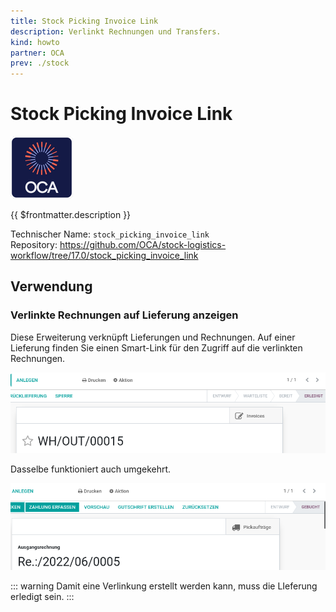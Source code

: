 ```yaml
---
title: Stock Picking Invoice Link
description: Verlinkt Rechnungen und Transfers.
kind: howto
partner: OCA
prev: ./stock
---
```

# Stock Picking Invoice Link
![icon_oca_app](attachments/icon_oca_app.png)

{{ $frontmatter.description }}

Technischer Name: `stock_picking_invoice_link`\
Repository: <https://github.com/OCA/stock-logistics-workflow/tree/17.0/stock_picking_invoice_link>

## Verwendung

### Verlinkte Rechnungen auf Lieferung anzeigen

Diese Erweiterung verknüpft Lieferungen und Rechnungen. Auf einer Lieferung finden Sie einen Smart-Link für den Zugriff auf die verlinkten Rechnungen.

![](attachments/Stock%20Picking%20Invoice%20Link.png)

Dasselbe funktioniert auch umgekehrt.

![](attachments/Stock%20Picking%20Invoice%20Link%20Invoice.png)

::: warning
Damit eine Verlinkung erstellt werden kann, muss die LIeferung erledigt sein.
:::
